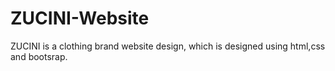 # ZUCINI-Website
ZUCINI is a clothing brand website design, which is designed using html,css and bootsrap.
